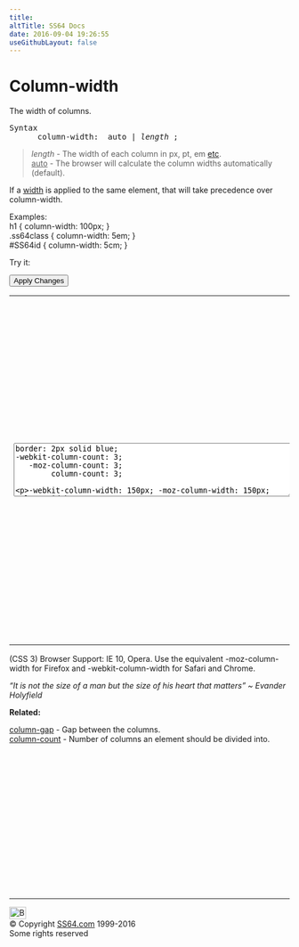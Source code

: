 ```yaml
---
title:
altTitle: SS64 Docs
date: 2016-09-04 19:26:55
useGithubLayout: false
---
```

<!-- #BeginLibraryItem "/Library/head_css.lbi" --><!-- #EndLibraryItem --><h1>Column-width</h1>
<p>The  width of columns.</p>
<pre>Syntax
      column-width:  auto | <i>length</i> ;</pre>
<blockquote>
<p><span class="code"><i>length</i></span> - The width of each column in  <span class="code">px, pt, em </span><a href="syntax-units.html">etc</a>.<br>
<span class="code"><u>auto</u></span> - The browser will calculate the column widths automatically (default).</p>
</blockquote>
<p>If a <a href="width.html">width</a> is applied to the same element, that will take precedence over <span class="code">column-width</span>.</p>
<p>Examples:<br>
  <span class="code">h1 { column-width: 100px;  }<br>
    .ss64class { column-width: 5em; }</span><br>
    <span class="code">#SS64id { column-width: 5cm;  }</span>    <br>
</p>
<p>Try it:</p><input type="button" onclick="ApplyStyle()" value="Apply Changes">
<table>
  <tbody><tr>
    <td><textarea name="tryit" id="trycode" cols="60" rows="6" onfocus="this.style.background='#fff';" onblur="this.style.background='#eee';" tabindex="1">border: 2px solid blue;
-webkit-column-count: 3;
   -moz-column-count: 3;
        column-count: 3;

-webkit-column-width: 150px;
   -moz-column-width: 150px;
        column-width: 150px;</textarea></td>
    <td><div id="tryresult">When text is displayed in newspaper columns the length of each line is much shorter. This is a great aid to readability. On the internet many people will skim read large blocks of text and this can have the unfortunate effect that they miss important points buried in a long paragraph.</div></td>
  </tr>
</tbody></table>
<p>(CSS 3) Browser Support:  IE 10, Opera. Use the equivalent <span class="code">-moz-column-width</span> for Firefox and <span class="code">-webkit-column-width</span> for Safari and Chrome.</p>
<p class="quote"><i>“It is not the size of a man but the size of his heart that matters” ~ Evander Holyfield</i></p><p><b>Related:</b></p>
<p><a href="column-gap.html">column-gap</a> - Gap between the columns.<br>
<a href="column-count.html">column-count</a> - Number of columns an element should be divided into.</p><!-- #BeginLibraryItem "/Library/foot_css.lbi" --><p>
<!-- CSS -->
<ins class="adsbygoogle" style="display:inline-block;width:300px;height:250px" data-ad-client="ca-pub-6140977852749469" data-ad-slot="2739097502"></ins>
<script>
(adsbygoogle = window.adsbygoogle || []).push({});
</script></p>
<hr>
<div id="bl" class="footer"><a href="column-width.html#"><img src="../images/top.png" width="30" height="22" alt="Back to the Top"></a></div>
<div id="br" class="footer, tagline">© Copyright <a href="http://ss64.com/">SS64.com</a> 1999-2016<br>
Some rights reserved</div><!-- #EndLibraryItem -->

